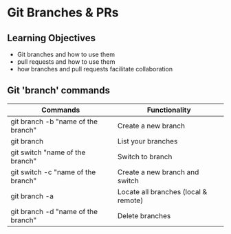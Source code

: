 # Git Branches & PRs
## Learning Objectives

- Git branches and how to use them
- pull requests and how to use them
- how branches and pull requests facilitate collaboration

## Git 'branch' commands

| Commands                           | Functionality                        |
| ---------------------------------- | ------------------------             |
| git branch -b "name of the branch" | Create a new branch                  |
| git branch                         | List your branches                   | 
| git switch "name of the branch"    | Switch to branch                     |
| git switch -c "name of the branch" | Create a new branch and switch       |
| git branch -a                      | Locate all branches (local & remote) |
| git branch -d "name of the branch" | Delete branches                      |
